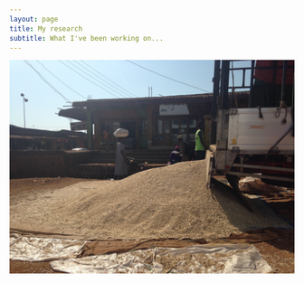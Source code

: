 ```yaml
---
layout: page
title: My research
subtitle: What I've been working on...
---
```


![truck](/img/grains_truck.jpg)
